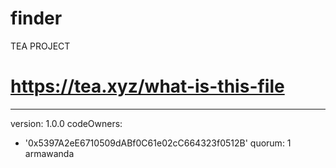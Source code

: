 # finder
TEA PROJECT
# https://tea.xyz/what-is-this-file
---
version: 1.0.0
codeOwners:
  - '0x5397A2eE6710509dABf0C61e02cC664323f0512B'
quorum: 1
armawanda
